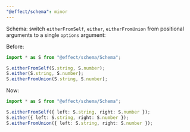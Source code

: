 ```yaml
---
"@effect/schema": minor
---
```


Schema: switch `eitherFromSelf`, `either`, `eitherFromUnion` from positional arguments to a single `options` argument:

Before:

```ts
import * as S from "@effect/schema/Schema";

S.eitherFromSelf(S.string, S.number);
S.either(S.string, S.number);
S.eitherFromUnion(S.string, S.number);
```

Now:

```ts
import * as S from "@effect/schema/Schema";

S.eitherFromSelf({ left: S.string, right: S.number });
S.either({ left: S.string, right: S.number });
S.eitherFromUnion({ left: S.string, right: S.number });
```
